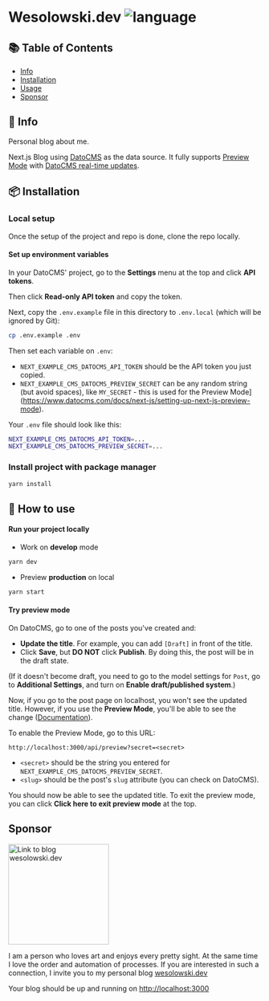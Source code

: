 # Wesolowski.dev ![language](https://img.shields.io/badge/language-TypeScript-blue.svg)

## :books: Table of Contents

- [Info](#info)
- [Installation](#package-installation)
- [Usage](#rocket-how-to-use)
- [Sponsor](#sponsor)

## :briefcase: Info
Personal blog about me.

Next.js Blog using [DatoCMS](https://www.datocms.com/) as the data source. It fully supports [Preview Mode](https://www.datocms.com/docs/next-js/setting-up-next-js-preview-mode) with [DatoCMS real-time updates](https://www.datocms.com/docs/next-js/real-time-updates).

## :package: Installation

### Local setup

Once the setup of the project and repo is done, clone the repo locally.

#### Set up environment variables

In your DatoCMS' project, go to the **Settings** menu at the top and click **API tokens**.

Then click **Read-only API token** and copy the token.

Next, copy the `.env.example` file in this directory to `.env.local` (which will be ignored by Git):

```bash
cp .env.example .env
```

Then set each variable on `.env`:

- `NEXT_EXAMPLE_CMS_DATOCMS_API_TOKEN` should be the API token you just copied.
- `NEXT_EXAMPLE_CMS_DATOCMS_PREVIEW_SECRET` can be any random string (but avoid spaces), like `MY_SECRET` - this is used for the Preview Mode](https://www.datocms.com/docs/next-js/setting-up-next-js-preview-mode).

Your `.env` file should look like this:

```bash
NEXT_EXAMPLE_CMS_DATOCMS_API_TOKEN=...
NEXT_EXAMPLE_CMS_DATOCMS_PREVIEW_SECRET=...
```


### Install project with package manager

```sh
yarn install
```

## :rocket: How to use

#### Run your project locally

- Work on **develop** mode

```bash
yarn dev
```

- Preview **production** on local

```bash
yarn start
```

#### Try preview mode

On DatoCMS, go to one of the posts you've created and:

- **Update the title**. For example, you can add `[Draft]` in front of the title.
- Click **Save**, but **DO NOT** click **Publish**. By doing this, the post will be in the draft state.

(If it doesn't become draft, you need to go to the model settings for `Post`, go to **Additional Settings**, and turn on **Enable draft/published system**.)

Now, if you go to the post page on localhost, you won't see the updated title. However, if you use the **Preview Mode**, you'll be able to see the change ([Documentation](https://www.datocms.com/docs/next-js/setting-up-next-js-preview-mode)).

To enable the Preview Mode, go to this URL:

```
http://localhost:3000/api/preview?secret=<secret>
```

- `<secret>` should be the string you entered for `NEXT_EXAMPLE_CMS_DATOCMS_PREVIEW_SECRET`.
- `<slug>` should be the post's `slug` attribute (you can check on DatoCMS).

You should now be able to see the updated title. To exit the preview mode, you can click **Click here to exit preview mode** at the top.

## Sponsor

<a href="https://wesolowski.dev"><img src="./readme-img/wesolowski.dev_logo.svg" alt="Link to blog wesolowski.dev" width="200" height="200"></a>

I am a person who loves art and enjoys every pretty sight. At the same time I love the order and automation of processes. If you are interested in such a connection, I invite you to my personal blog [wesolowski.dev](wesolowski.dev)


Your blog should be up and running on [http://localhost:3000](http://localhost:3000)
